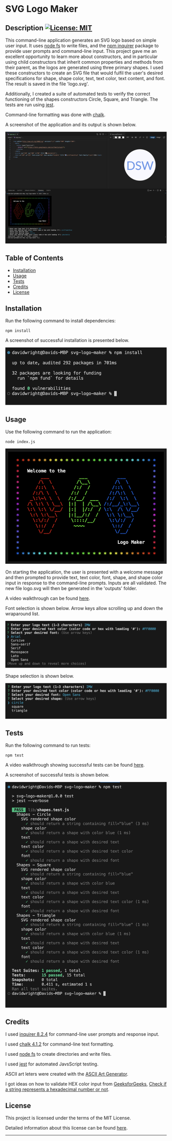 # SVG Logo Maker

## Description [![License: MIT](https://img.shields.io/badge/License-MIT-yellow.svg)](https://opensource.org/licenses/MIT)

This command-line application generates an SVG logo based on simple user input. It uses [node fs](https://nodejs.org/docs/latest-v18.x/api/fs.html#file-system) to write files, and the [npm inquirer](https://www.npmjs.com/package/inquirer/v/8.2.4) package to provide user prompts and command-line input. This project gave me an excellent opportunity to learn more about constructors, and in particular using child constructors that inherit common properties and methods from their parent, as the logos are generated using three primary shapes. I used these constructors to create an SVG file that would fulfil the user's desired specifications for shape, shape color, text, text color, text content, and font. The result is saved in the file 'logo.svg'.

Additionally, I created a suite of automated tests to verify the correct functioning of the shapes constructors Circle, Square, and Triangle. The tests are run using [jest](https://www.npmjs.com/package/jest).

Command-line formatting was done with [chalk](https://www.npmjs.com/package/chalk/v/4.1.2?activeTab=readme).

A screenshot of the application and its output is shown below.

![Installing dependencies](./assets/images/command-line-and-output.png)



## Table of Contents
  
* [Installation](#installation)
* [Usage](#usage)
* [Tests](#tests)
* [Credits](#credits)
* [License](#license)


## Installation

Run the following command to install dependencies:

```
npm install
```

A screenshot of successful installation is presented below.

![Installing dependencies](./assets/images/install.png)

## Usage 

Use the following command to run the application:

```
node index.js
```

![Welcome message formatted with chalk](./assets/images/welcome-message.png)

On starting the application, the user is presented with a welcome message and then prompted to provide text, text color, font, shape, and shape color input in response to the command-line prompts. Inputs are all validated. The new file logo.svg will then be generated in the 'outputs' folder.

A video walkthrough can be found [here](https://watch.screencastify.com/v/j08ayp0ClfJ7Y4tPykDY).

Font selection is shown below. Arrow keys allow scrolling up and down the wraparound list.

![Installing dependencies](./assets/images/select-font.png)

Shape selection is shown below.

![Installing dependencies](./assets/images/select-shape.png)



## Tests

Run the following command to run tests:

```
npm test
```

A video walkthrough showing successful tests can be found [here](https://watch.screencastify.com/v/W3chzSRmdfOGFJESWT2M).

A screenshot of successful tests is shown below.

![Test operation](./assets/images/test.png)


## Credits

I used [inquirer 8.2.4](https://www.npmjs.com/package/inquirer/v/8.2.4) for command-line user prompts and response input.

I used [chalk 4.1.2](https://www.npmjs.com/package/chalk/v/4.1.2) for command-line text formatting.

I used [node fs](https://nodejs.org/docs/latest-v18.x/api/fs.html#file-system) to create directories and write files.

I used [jest](https://www.npmjs.com/package/jest) for automated JavsScript testing.

ASCII art leters were created with the [ASCII Art Generator](https://ascii.mastervb.net/text_to_ascii.php).

I got ideas on how to validate HEX color input from [GeeksforGeeks](https://www.geeksforgeeks.org/), [Check if a string represents a hexadecimal number or not](https://www.geeksforgeeks.org/check-if-a-string-represents-a-hexadecimal-number-or-not/#).


## License

This project is licensed under the terms of the MIT License.

Detailed information about this license can be found [here](https://choosealicense.com/licenses/mit/).

---
